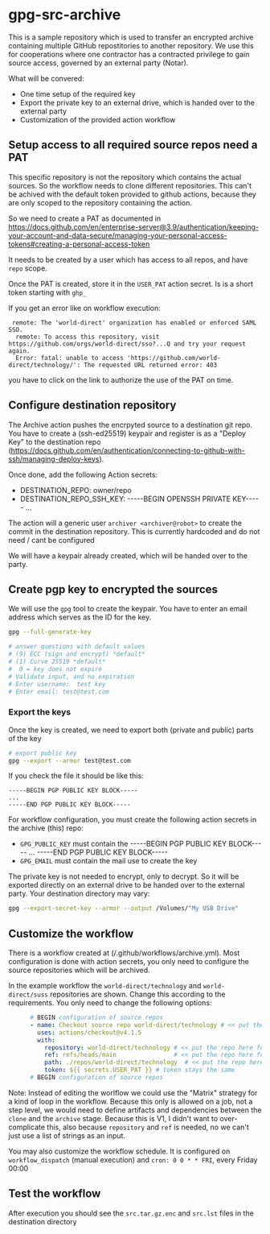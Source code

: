 # gpg-src-archive

This is a sample repository which is used to transfer an encrypted archive containing multiple GitHub repostitories to another repository.
We use this for cooperations where one contractor has a contracted privilege to gain source access, governed by an external party (Notar).

What will be convered:
* One time setup of the required key
* Export the private key to an external drive, which is handed over to the external party
* Customization of the provided action workflow

## Setup access to all required source repos need a PAT

This specific repository is not the repository which contains the actual sources. So the workflow needs to clone different repositories.
This can't be achived with the default token provided to github actions, because they are only scoped to the repository containing the action.

So we need to create a PAT as documented in https://docs.github.com/en/enterprise-server@3.9/authentication/keeping-your-account-and-data-secure/managing-your-personal-access-tokens#creating-a-personal-access-token

It needs to be created by a user which has access to all repos, and have `repo` scope.

Once the PAT is created, store it in the `USER_PAT` action secret. Is is a short token starting with `ghp_`

If you get an error like on workflow execution:
```
 remote: The 'world-direct' organization has enabled or enforced SAML SSO.
  remote: To access this repository, visit https://github.com/orgs/world-direct/sso?...Q and try your request again.
  Error: fatal: unable to access 'https://github.com/world-direct/technology/': The requested URL returned error: 403
```

you have to click on the link to authorize the use of the PAT on time.

## Configure destination repository

The Archive action pushes the encrpyted source to a destination git repo. You have to create a (ssh-ed25519) keypair and 
register is as a "Deploy Key" to the destination repo (https://docs.github.com/en/authentication/connecting-to-github-with-ssh/managing-deploy-keys).

Once done, add the following Action secrets:

* DESTINATION_REPO: owner/repo
* DESTINATION_REPO_SSH_KEY: -----BEGIN OPENSSH PRIVATE KEY----- ...

The action will a generic user `archiver <archiver@robot>` to create the commit in the destination repository.
This is currently hardcoded and do not need / cant be configured

We will have a keypair already created, which will be handed over to the party.

## Create pgp key to encrypted the sources

We will use the `gpg` tool to create the keypair.
You have to enter an email address which serves as the ID for the key.

```sh
gpg --full-generate-key

# answer questions with default values
# (9) ECC (sign and encrypt) *default*
# (1) Curve 25519 *default*
#  0 = key does not expire
# Validate input, and no expiration
# Enter username:  test key
# Enter email: test@test.com
```

### Export the keys

Once the key is created, we need to export both (private and public) parts of the key

```sh
# export public key
gpg --export --armor test@test.com
```

If you check the file it should be like this:

```
-----BEGIN PGP PUBLIC KEY BLOCK-----
...
-----END PGP PUBLIC KEY BLOCK-----
```

For workflow configuration, you must create the following action secrets in the archive (this) repo:
* `GPG_PUBLIC_KEY` must contain the -----BEGIN PGP PUBLIC KEY BLOCK----- ... -----END PGP PUBLIC KEY BLOCK-----
* `GPG_EMAIL` must contain the mail use to create the key

The private key is not needed to encrypt, only to decrypt. So it will be exported directly on an external drive to be handed over to the external party.
Your destination directory may vary:

```sh
gpg --export-secret-key --armor --output /Volumes/"My USB Drive"
```

## Customize the workflow 

There is a workflow created at (/.github/workflows/archive.yml). Most configuration is done with action secrets, you only need to configure the source repositories 
which will be archived.

In the example workflow the `world-direct/technology` and `world-direct/suss` repositories are shown.
Change this according to the requirements. You only need to change the following options:

```yaml
      # BEGIN configuration of source repos
      - name: Checkout source repo world-direct/technology # << put the repo here for log output
        uses: actions/checkout@v4.1.5
        with:
          repository: world-direct/technology # << put the repo here for checkout
          ref: refs/heads/main                # << put the repo here for branch / ref
          path: ./repos/world-direct/technology  # << put the repo here after ./repos/
          token: ${{ secrets.USER_PAT }} # token stays the same
      # BEGIN configuration of source repos
```

Note: Instead of editing the worlflow we could use the "Matrix" strategy for a kind of loop in the workflow. Because this only is allowed on a job, not a step level,
we would need to define artifacts and dependencies between the `clone` and the `archive` stage. Because this is V1, I didn't want to over-complicate this, 
also because `repository` and `ref` is needed, no we can't just use a list of strings as an input.

You may also customize the workflow schedule. It is configured on `workflow_dispatch` (manual execution) and `cron: 0 0 * * FRI`, every Friday 00:00

## Test the workflow

After execution you should see the `src.tar.gz.enc` and `src.lst` files in the destination directory
